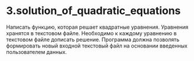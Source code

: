 # 3.solution_of_quadratic_equations
Написать функцию, которая решает квадратные уравнения. Уравнения хранятся в текстовом файле. Необходимо к каждому уравнению в текстовом файле дописать решение. Программа должна позволять формировать новый входной текстовый файл на основании введенных пользователем данных.
